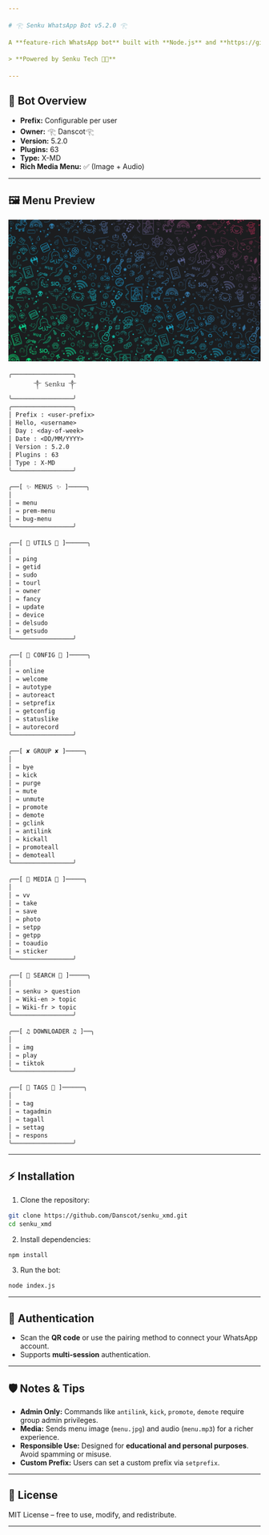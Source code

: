 ```yaml
---

# 𓂀 Senku WhatsApp Bot v5.2.0 𓂀

A **feature-rich WhatsApp bot** built with **Node.js** and **https://github.com/WhiskeySockets/Baileys**, packed with automation, media handling, search tools, and group management commands.

> **Powered by Senku Tech 🥷🏾**

---
```


## 🌟 Bot Overview

* **Prefix:** Configurable per user
* **Owner:** 𓂀 Danscot𓂀
* **Version:** 5.2.0
* **Plugins:** 63
* **Type:** X-MD
* **Rich Media Menu:** ✅ (Image + Audio)

---

## 🖼 Menu Preview

![Menu Preview](menu.jpg)

```
╭─────────────────╮
       ༒ 𝕊𝕖𝕟𝕜𝕦 ༒
╰─────────────────╯
╭─────────────────╮
│ Prefix : <user-prefix>
│ Hello, <username>  
│ Day : <day-of-week>
│ Date : <DD/MM/YYYY>
│ Version : 5.2.0
│ Plugins : 63
│ Type : X-MD        
╰─────────────────╯

╭──[ ✨ MENUS ✨ ]─────╮
│
│ ⇛ menu
│ ⇛ prem-menu
│ ⇛ bug-menu
╰─────────────────╯

╭──[ 📃 UTILS 📃 ]──────╮
│ 
│ ⇛ ping
│ ⇛ getid
│ ⇛ sudo
│ ⇛ tourl
│ ⇛ owner    
│ ⇛ fancy   
│ ⇛ update
│ ⇛ device 
│ ⇛ delsudo
│ ⇛ getsudo    
╰─────────────────╯

╭──[ 🔎 CONFIG 🔎 ]─────╮
│
│ ⇛ online
│ ⇛ welcome
│ ⇛ autotype
│ ⇛ autoreact
│ ⇛ setprefix
│ ⇛ getconfig
│ ⇛ statuslike
│ ⇛ autorecord        
╰─────────────────╯

╭──[ ✘ GROUP ✘ ]─────╮
│
│ ⇛ bye
│ ⇛ kick
│ ⇛ purge        
│ ⇛ mute
│ ⇛ unmute
│ ⇛ promote
│ ⇛ demote
│ ⇛ gclink      
│ ⇛ antilink
│ ⇛ kickall
│ ⇛ promoteall
│ ⇛ demoteall
╰─────────────────╯

╭──[ 💾 MEDIA 💾 ]─────╮
│
│ ⇛ vv 
│ ⇛ take  
│ ⇛ save 
│ ⇛ photo
│ ⇛ setpp
│ ⇛ getpp
│ ⇛ toaudio
│ ⇛ sticker
╰─────────────────╯

╭──[ 🔎 SEARCH 🔎 ]─────╮
│
│ ⇛ senku > question
│ ⇛ Wiki-en > topic
│ ⇛ Wiki-fr > topic        
╰─────────────────╯

╭──[ ♫ DOWNLOADER ♫ ]──╮
│ 
│ ⇛ img
│ ⇛ play
│ ⇛ tiktok
╰─────────────────╯

╭──[ 📣 TAGS 📣 ]──────╮
│
│ ⇛ tag
│ ⇛ tagadmin
│ ⇛ tagall
│ ⇛ settag  
│ ⇛ respons
╰─────────────────╯
```

---

## ⚡ Installation

1. Clone the repository:

```bash
git clone https://github.com/Danscot/senku_xmd.git
cd senku_xmd
```

2. Install dependencies:

```bash
npm install
```

3. Run the bot:

```bash
node index.js
```

---

## 🔑 Authentication

* Scan the **QR code** or use the pairing method to connect your WhatsApp account.
* Supports **multi-session** authentication.

---

## 🛡 Notes & Tips

* **Admin Only:** Commands like `antilink`, `kick`, `promote`, `demote` require group admin privileges.
* **Media:** Sends menu image (`menu.jpg`) and audio (`menu.mp3`) for a richer experience.
* **Responsible Use:** Designed for **educational and personal purposes**. Avoid spamming or misuse.
* **Custom Prefix:** Users can set a custom prefix via `setprefix`.

---

## 📜 License

MIT License – free to use, modify, and redistribute.

---